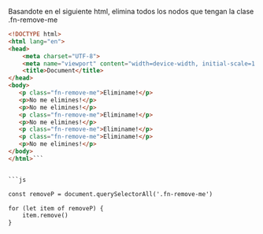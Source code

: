 Basandote en el siguiente html, elimina todos los nodos que tengan la clase .fn-remove-me

```html
<!DOCTYPE html>
<html lang="en">
<head>
    <meta charset="UTF-8">
    <meta name="viewport" content="width=device-width, initial-scale=1.0">
    <title>Document</title>
</head>
<body>
   <p class="fn-remove-me">Eliminame!</p>
   <p>No me elimines!</p>
   <p>No me elimines!</p>
   <p class="fn-remove-me">Eliminame!</p>
   <p>No me elimines!</p>
   <p class="fn-remove-me">Eliminame!</p>
   <p class="fn-remove-me">Eliminame!</p>
   <p>No me elimines!</p>
</body>
</html>```


```js 

const removeP = document.querySelectorAll('.fn-remove-me')

for (let item of removeP) {
    item.remove()
}

```